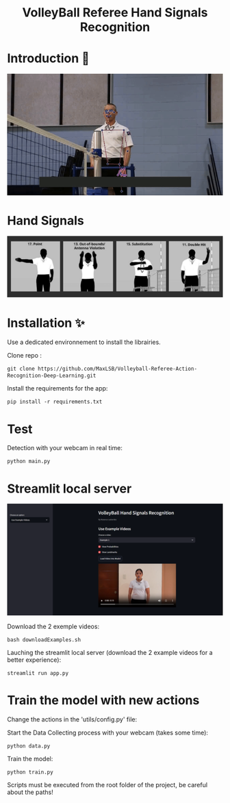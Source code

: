 <div align="center">
  <h1>VolleyBall Referee Hand Signals Recognition </h1>
</div>

# Introduction 🏐

<div align="center">
  <img src="examples/First.gif" alt="Example" width="700"/>
</div>

# Hand Signals 
<div align="center">
  <img src="assets/actions.png" alt="Interface" width="1000"/>
</div>

# Installation ✨

Use a dedicated environnement to install the librairies.

Clone repo :
```
git clone https://github.com/MaxLSB/Volleyball-Referee-Action-Recognition-Deep-Learning.git
```
Install the requirements for the app:
```
pip install -r requirements.txt
```
# Test 

Detection with your webcam in real time:
```
python main.py
```

# Streamlit local server 

<div align="center">
  <img src="assets/streamlit-1.png" alt="Example" width="800" />
</div>

Download the 2 exemple videos:
```
bash downloadExamples.sh
```
Lauching the streamlit local server (download the 2 example videos for a better experience):
```
streamlit run app.py
```

# Train the model with new actions 

Change the actions in the 'utils/config.py' file:

Start the Data Collecting process with your webcam (takes some time):
```
python data.py
```
Train the model:
```
python train.py
```







Scripts must be executed from the root folder of the project, be careful about the paths!
